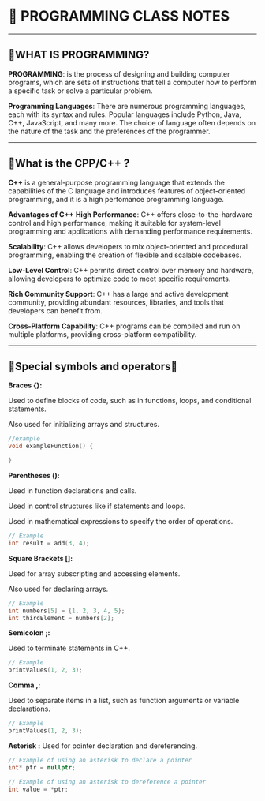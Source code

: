 # :rocket: **PROGRAMMING CLASS NOTES**
---


:speech_balloon:**WHAT IS PROGRAMMING?**
---
**PROGRAMMING**: is the process of designing and building computer programs, which are sets of instructions that tell a computer how to perform a specific task or solve a particular problem.


**Programming Languages**: There are numerous programming languages, each with its syntax and rules. Popular languages include Python, Java, C++, JavaScript, and many more. The choice of language often depends on the nature of the task and the preferences of the programmer.
___

**:pencil:What is the CPP/C++ ?**
---
**C++** is a general-purpose programming language that extends the capabilities of the C language and introduces features of object-oriented programming, and it is a high perfomance programming language.

**Advantages of C++**
**High Performance**: C++ offers close-to-the-hardware control and high performance, making it suitable for system-level programming and applications with demanding performance requirements.

**Scalability**: C++ allows developers to mix object-oriented and procedural programming, enabling the creation of flexible and scalable codebases.

**Low-Level Control**: C++ permits direct control over memory and hardware, allowing developers to optimize code to meet specific requirements.

**Rich Community Support**: C++ has a large and active development community, providing abundant resources, libraries, and tools that developers can benefit from.

**Cross-Platform Capability**: C++ programs can be compiled and run on multiple platforms, providing cross-platform compatibility.
___


**👀Special symbols and operators👀**
---
**Braces {}:**

Used to define blocks of code, such as in functions, loops, and conditional statements.

Also used for initializing arrays and structures.

```C++
//example
void exampleFunction() {

}
```

**Parentheses ():**

Used in function declarations and calls.

Used in control structures like if statements and loops.

Used in mathematical expressions to specify the order of operations.

```C++
// Example 
int result = add(3, 4);
```

**Square Brackets []:**

Used for array subscripting and accessing elements.

Also used for declaring arrays.

```C++
// Example 
int numbers[5] = {1, 2, 3, 4, 5};
int thirdElement = numbers[2];
```

**Semicolon ;:**

Used to terminate statements in C++.

```C++
// Example 
printValues(1, 2, 3);
```

**Comma ,:**

Used to separate items in a list, such as function arguments or variable declarations.

```C++
// Example 
printValues(1, 2, 3);
```

**Asterisk :**
Used for pointer declaration and dereferencing.

```c++
// Example of using an asterisk to declare a pointer
int* ptr = nullptr;

// Example of using an asterisk to dereference a pointer
int value = *ptr;
```




